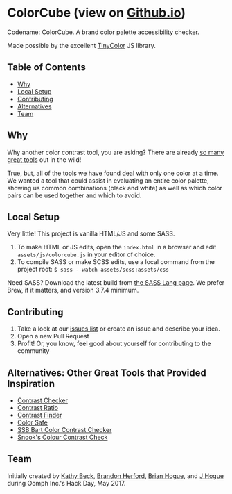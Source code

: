 # ColorCube (view on [Github.io](https://oomphinc.github.io/colorcube/))
Codename: ColorCube. A brand color palette accessibility checker.

Made possible by the excellent [TinyColor](https://bgrins.github.io/TinyColor/) JS library.

## Table of Contents
- [Why](#why)
- [Local Setup](#local-setup)
- [Contributing](#contributing)
- [Alternatives](#alternatives)
- [Team](#team)

## Why
Why another color contrast tool, you are asking? There are already [so many great tools](#alternatives) out in the wild! 

True, but, all of the tools we have found deal with only one color at a time. We wanted a tool that could assist in evaluating an entire color palette, showing us common combinations (black and white) as well as which color pairs can be used together and which to avoid. 

<!-- Additionally, we wanted this tool to adjust colors on the fly in order to achieve a passing grade. (Typically, you have to use another tool to change the color, like Photoshop or [HSLpicker.com](http://hslpicker.com/).) We allow the adjustment of the Saturation and/or the Brightness, but not the Hue. This way, the color intent is preserved but it is adjusted lighter or darker to pass a color contrast threshold. -->


## Local Setup
Very little! This project is vanilla HTML/JS and some SASS. 
1. To make HTML or JS edits, open the `index.html` in a browser and edit `assets/js/colorcube.js` in your editor of choice.
1. To compile SASS or make SCSS edits, use a local command from the project root: `$ sass --watch assets/scss:assets/css`

Need SASS? Download the latest build from [the SASS Lang page](https://sass-lang.com/install). We prefer Brew, if it matters, and version 3.7.4 minimum. 

## Contributing
1. Take a look at our [issues list](https://github.com/oomphinc/colorcube/issues) or create an issue and describe your idea.
1. Open a new Pull Request
1. Profit! Or, you know, feel good about yourself for contributing to the community

## Alternatives: Other Great Tools that Provided Inspiration
- [Contrast Checker](http://contrastchecker.com/)
- [Contrast Ratio](https://leaverou.github.io/contrast-ratio/)
- [Contrast Finder](https://app.contrast-finder.org)
- [Color Safe](http://colorsafe.co/)
- [SSB Bart Color Contrast Checker](http://www.ssbbartgroup.com/reference/color-contrast-checker/)
- [Snook's Colour Contrast Check](https://snook.ca/technical/colour_contrast/colour.html)

## Team
Initially created by [Kathy Beck](https://github.com/kbeck303), [Brandon Herford](https://github.com/BrandonDH), [Brian Hogue](https://github.com/syzygy333), and [J Hogue](https://github.com/jhogue) during Oomph Inc.'s Hack Day, May 2017.
